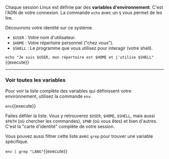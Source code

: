 Chaque session Linux est définie par des **variables d'environnement**. C'est l'ADN de votre connexion. La commande `echo` avec un `$` vous permet de les lire.

Découvrons votre identité sur ce système.
-   `$USER` : Votre nom d'utilisateur.
-   `$HOME` : Votre répertoire personnel ("chez vous").
-   `$SHELL` : Le programme que vous utilisez pour interagir (votre shell).

`echo "Je suis $USER, mon répertoire est $HOME et j'utilise $SHELL"`{{execute}}

---

### Voir toutes les variables

Pour voir la liste complète des variables qui définissent votre environnement, utilisez la commande `env`.

`env`{{execute}}

Faites défiler la liste. Vous y retrouverez `$USER`, `$HOME`, `$SHELL`, mais aussi `$PATH` (où chercher les commandes), `$PWD` (où vous êtes) et bien d'autres. C'est la "carte d'identité" complète de votre session.

Vous pouvez aussi filtrer cette liste avec `grep` pour trouver une variable spécifique.

`env | grep "LANG"`{{execute}}